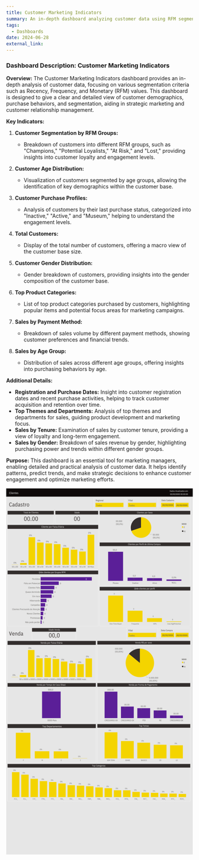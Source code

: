 ```yaml
---
title: Customer Marketing Indicators
summary: An in-depth dashboard analyzing customer data using RFM segmentation. It provides insights into customer demographics, purchase behaviors, and segmentation, aiding in strategic marketing and customer relationship management.
tags:
  - Dashboards
date: 2024-06-28
external_link: 
---
```

### Dashboard Description: Customer Marketing Indicators

**Overview:**
The Customer Marketing Indicators dashboard provides an in-depth analysis of customer data, focusing on various segmentation criteria such as Recency, Frequency, and Monetary (RFM) values. This dashboard is designed to give a clear and detailed view of customer demographics, purchase behaviors, and segmentation, aiding in strategic marketing and customer relationship management.

**Key Indicators:**
1. **Customer Segmentation by RFM Groups:**
   - Breakdown of customers into different RFM groups, such as "Champions," "Potential Loyalists," "At Risk," and "Lost," providing insights into customer loyalty and engagement levels.

2. **Customer Age Distribution:**
   - Visualization of customers segmented by age groups, allowing the identification of key demographics within the customer base.

3. **Customer Purchase Profiles:**
   - Analysis of customers by their last purchase status, categorized into "Inactive," "Active," and "Museum," helping to understand the engagement levels.

4. **Total Customers:**
   - Display of the total number of customers, offering a macro view of the customer base size.

5. **Customer Gender Distribution:**
   - Gender breakdown of customers, providing insights into the gender composition of the customer base.

6. **Top Product Categories:**
   - List of top product categories purchased by customers, highlighting popular items and potential focus areas for marketing campaigns.

7. **Sales by Payment Method:**
   - Breakdown of sales volume by different payment methods, showing customer preferences and financial trends.

8. **Sales by Age Group:**
   - Distribution of sales across different age groups, offering insights into purchasing behaviors by age.

**Additional Details:**
- **Registration and Purchase Dates:** Insight into customer registration dates and recent purchase activities, helping to track customer acquisition and retention over time.
- **Top Themes and Departments:** Analysis of top themes and departments for sales, guiding product development and marketing focus.
- **Sales by Tenure:** Examination of sales by customer tenure, providing a view of loyalty and long-term engagement.
- **Sales by Gender:** Breakdown of sales revenue by gender, highlighting purchasing power and trends within different gender groups.

**Purpose:**
This dashboard is an essential tool for marketing managers, enabling detailed and practical analysis of customer data. It helps identify patterns, predict trends, and make strategic decisions to enhance customer engagement and optimize marketing efforts.


![Dashboard](featured.png)
